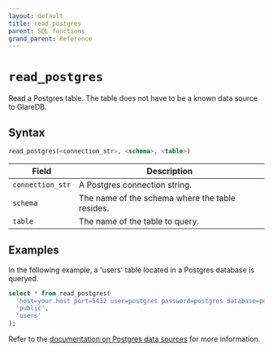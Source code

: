 ```yaml
---
layout: default
title: read_postgres
parent: SQL functions
grand_parent: Reference
---
```


# `read_postgres`

Read a Postgres table. The table does not have to be a known data source to
GlareDB.

## Syntax

```sql
read_postgres(<connection_str>, <schema>, <table>)
```

| Field            | Description                                     |
| ---------------- | ----------------------------------------------- |
| `connection_str` | A Postgres connection string.                   |
| `schema`         | The name of the schema where the table resides. |
| `table`          | The name of the table to query.                 |

## Examples

In the following example, a 'users' table located in a Postgres database is
queryed.

```sql
select * from read_postgres(
  'host=your.host port=5432 user=postgres password=postgres database=postgres',
  'public',
  'users'
);
```

Refer to the [documentation on Postgres data sources] for more information.

[documentation on Postgres data sources]: /docs/data-sources/supported/postgres
